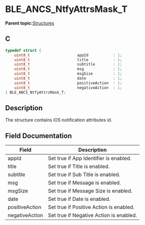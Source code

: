# BLE\_ANCS\_NtfyAttrsMask\_T

**Parent topic:**[Structures](GUID-9D4040A1-4922-48F6-BA70-EB4B094F9B91.md)

## C

```c
typedef struct {
    uint8_t                     appId           : 1;
    uint8_t                     title           : 1;
    uint8_t                     subtitle        : 1;
    uint8_t                     msg             : 1;
    uint8_t                     msgSize         : 1;
    uint8_t                     date            : 1;
    uint8_t                     positiveAction  : 1;
    uint8_t                     negativeAction  : 1;
} BLE_ANCS_NtfyAttrsMask_T;
```

## Description

The structure contains iOS notification attributes id.

## Field Documentation

|Field|Description|
|-----|-----------|
|appId|Set true if App Identifier is enabled.|
|title|Set true if Title is enabled.|
|subtitle|Set true if Sub Title is enabled.|
|msg|Set true if Message is enabled.|
|msgSize|Set true if Message Size is enabled.|
|date|Set true if Date is enabled.|
|positiveAction|Set true if Positive Action is enabled.|
|negativeAction|Set true if Negative Action is enabled.|

